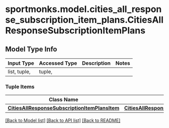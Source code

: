 # sportmonks.model.cities_all_response_subscription_item_plans.CitiesAllResponseSubscriptionItemPlans

## Model Type Info
Input Type | Accessed Type | Description | Notes
------------ | ------------- | ------------- | -------------
list, tuple,  | tuple,  |  | 

### Tuple Items
Class Name | Input Type | Accessed Type | Description | Notes
------------- | ------------- | ------------- | ------------- | -------------
[**CitiesAllResponseSubscriptionItemPlansItem**](CitiesAllResponseSubscriptionItemPlansItem.md) | [**CitiesAllResponseSubscriptionItemPlansItem**](CitiesAllResponseSubscriptionItemPlansItem.md) | [**CitiesAllResponseSubscriptionItemPlansItem**](CitiesAllResponseSubscriptionItemPlansItem.md) |  | 

[[Back to Model list]](../../README.md#documentation-for-models) [[Back to API list]](../../README.md#documentation-for-api-endpoints) [[Back to README]](../../README.md)

